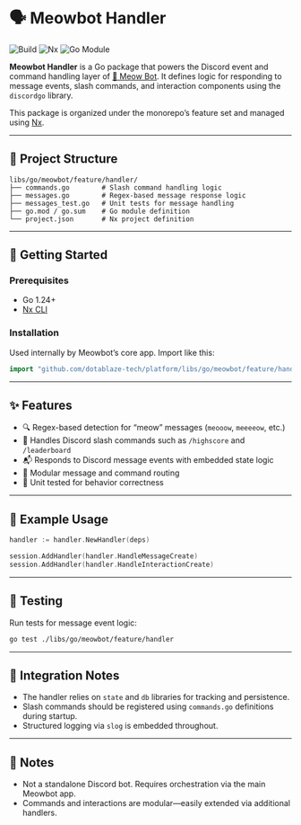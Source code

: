 # 🗣️ Meowbot Handler

![Build](https://img.shields.io/github/actions/workflow/status/dotablaze-tech/platform/ci.yml?branch=main)
![Nx](https://img.shields.io/badge/Nx-managed-blue)
![Go Module](https://img.shields.io/badge/Go-Module-brightgreen)

**Meowbot Handler** is a Go package that powers the Discord event and command handling layer of [🐾 Meow Bot](https://github.com/dotablaze-tech/platform/tree/main/apps/go/meowbot). It defines logic for responding to message events, slash commands, and interaction components using the `discordgo` library.

This package is organized under the monorepo’s feature set and managed using [Nx](https://nx.dev).

---

## 📁 Project Structure

```
libs/go/meowbot/feature/handler/
├── commands.go        # Slash command handling logic
├── messages.go        # Regex-based message response logic
├── messages_test.go   # Unit tests for message handling
├── go.mod / go.sum    # Go module definition
└── project.json       # Nx project definition
```

---

## 🚀 Getting Started

### Prerequisites

- Go 1.24+
- [Nx CLI](https://nx.dev)

### Installation

Used internally by Meowbot’s core app. Import like this:

```go
import "github.com/dotablaze-tech/platform/libs/go/meowbot/feature/handler"
```

---

## ✨ Features

- 🔍 Regex-based detection for “meow” messages (`meooow`, `meeeeow`, etc.)
- 🧩 Handles Discord slash commands such as `/highscore` and `/leaderboard`
- 📬 Responds to Discord message events with embedded state logic
- 📜 Modular message and command routing
- 🧪 Unit tested for behavior correctness

---

## 🧠 Example Usage

```go
handler := handler.NewHandler(deps)

session.AddHandler(handler.HandleMessageCreate)
session.AddHandler(handler.HandleInteractionCreate)
```

---

## 🧪 Testing

Run tests for message event logic:

```bash
go test ./libs/go/meowbot/feature/handler
```

---

## 🔌 Integration Notes

- The handler relies on `state` and `db` libraries for tracking and persistence.
- Slash commands should be registered using `commands.go` definitions during startup.
- Structured logging via `slog` is embedded throughout.

---

## 📌 Notes

- Not a standalone Discord bot. Requires orchestration via the main Meowbot app.
- Commands and interactions are modular—easily extended via additional handlers.
